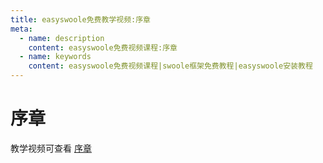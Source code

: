 ```yaml
---
title: easyswoole免费教学视频:序章
meta:
  - name: description
    content: easyswoole免费视频课程:序章
  - name: keywords
    content: easyswoole免费视频课程|swoole框架免费教程|easyswoole安装教程
---
```

# 序章

教学视频可查看 [序章](https://www.bilibili.com/video/BV1zz4y157db)

